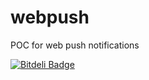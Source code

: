 webpush
=======

POC for web push notifications


[![Bitdeli Badge](https://d2weczhvl823v0.cloudfront.net/dostanko/webpush/trend.png)](https://bitdeli.com/free "Bitdeli Badge")

